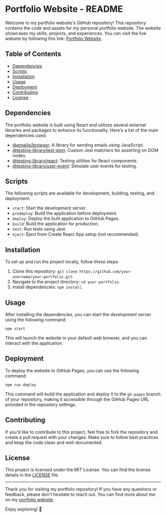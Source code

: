 <!DOCTYPE html>
<html>

<head>
  <meta charset="UTF-8">
</head>

<body>
  <h1>Portfolio Website - README</h1>
  <p>Welcome to my portfolio website's GitHub repository! This repository contains the code and assets for my personal
    portfolio website. The website showcases my skills, projects, and experiences. You can visit the live website by
    following this link: <a href="https://saad662.github.io/portfolio">Portfolio Website</a>.</p>

  <h2>Table of Contents</h2>
  <ul>
    <li><a href="#dependencies">Dependencies</a></li>
    <li><a href="#scripts">Scripts</a></li>
    <li><a href="#installation">Installation</a></li>
    <li><a href="#usage">Usage</a></li>
    <li><a href="#deployment">Deployment</a></li>
    <li><a href="#contributing">Contributing</a></li>
    <li><a href="#license">License</a></li>
  </ul>

  <h2 id="dependencies">Dependencies</h2>
  <p>The portfolio website is built using React and utilizes several external libraries and packages to enhance its
    functionality. Here's a list of the main dependencies used:</p>
  <ul>
    <li><a href="https://www.npmjs.com/package/@emailjs/browser">@emailjs/browser</a>: A library for sending
      emails using JavaScript.</li>
    <li><a href="https://www.npmjs.com/package/@testing-library/jest-dom">@testing-library/jest-dom</a>: Custom Jest
      matchers for asserting on DOM nodes.</li>
    <li><a href="https://www.npmjs.com/package/@testing-library/react">@testing-library/react</a>: Testing utilities
      for React components.</li>
    <li><a href="https://www.npmjs.com/package/@testing-library/user-event">@testing-library/user-event</a>: Simulate
      user events for testing.</li>
    <!-- Add other dependencies here -->
  </ul>

  <h2 id="scripts">Scripts</h2>
  <p>The following scripts are available for development, building, testing, and deployment:</p>
  <ul>
    <li><code>start</code>: Start the development server.</li>
    <li><code>predeploy</code>: Build the application before deployment.</li>
    <li><code>deploy</code>: Deploy the built application to GitHub Pages.</li>
    <li><code>build</code>: Build the application for production.</li>
    <li><code>test</code>: Run tests using Jest.</li>
    <li><code>eject</code>: Eject from Create React App setup (not recommended).</li>
  </ul>

  <h2 id="installation">Installation</h2>
  <p>To set up and run the project locally, follow these steps:</p>
  <ol>
    <li>Clone this repository: <code>git clone https://github.com/your-username/your-portfolio.git</code>.</li>
    <li>Navigate to the project directory: <code>cd your-portfolio</code>.</li>
    <li>Install dependencies: <code>npm install</code>.</li>
  </ol>

  <h2 id="usage">Usage</h2>
  <p>After installing the dependencies, you can start the development server using the following command:</p>
  <pre><code>npm start</code></pre>
  <p>This will launch the website in your default web browser, and you can interact with the application.</p>

  <h2 id="deployment">Deployment</h2>
  <p>To deploy the website to GitHub Pages, you can use the following command:</p>
  <pre><code>npm run deploy</code></pre>
  <p>This command will build the application and deploy it to the <code>gh-pages</code> branch of your repository,
    making it accessible through the GitHub Pages URL provided in the repository settings.</p>

  <h2 id="contributing">Contributing</h2>
  <p>If you'd like to contribute to this project, feel free to fork the repository and create a pull request with your
    changes. Make sure to follow best practices and keep the code clean and well-documented.</p>

  <h2 id="license">License</h2>
  <p>This project is licensed under the MIT License. You can find the license details in the <a
      href="./LICENSE">LICENSE</a> file.</p>

  <hr>

  <p>Thank you for visiting my portfolio repository! If you have any questions or feedback, please don't hesitate to
    reach out. You can find more about me on my <a href="https://saad662.github.io/portfolio">portfolio website</a>.</p>
  <p>Enjoy exploring! 🚀</p>
</body>

</html>
